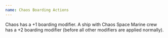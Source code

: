 ```yaml
---
name: Chaos Boarding Actions
---
```

Chaos has a +1 boarding modifier. A ship with Chaos Space Marine crew has a +2 boarding modifier (before all other modifiers are applied normally).